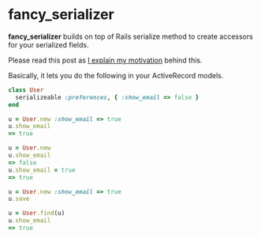 # fancy_serializer

**fancy_serializer** builds on top of Rails serialize method to create accessors for your serialized fields.

Please read this post as <a href="http://gregmoreno.ca/preventing-model-explosion-via-rails-serialization/">I explain my motivation</a> behind this.

Basically, it lets you do the following in your ActiveRecord models.

```ruby
class User
  serializeable :preferences, { :show_email => false }
end

u = User.new :show_email => true
u.show_email
=> true

u = User.new
u.show_email
=> false
u.show_email = true
=> true

u = User.new :show_email => true
u.save

u = User.find(u)
u.show_email
=> true
```

